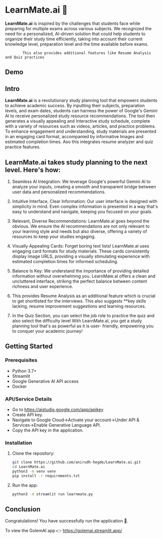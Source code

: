 # LearnMate.ai 🤖

**LearnMate.ai** is inspired by the challenges that students face while preparing for multiple exams across various subjects.
We recognized the need for a personalized, AI-driven solution that could help students to organize their study time efficiently,
taking into account their current knowledge level, preparation level and the time available before exams.
			
			This also provides additional features like Resume Analysis and Quiz practices
## Demo


## Intro
**LearnMate.ai** is a revolutionary study planning tool that empowers students to achieve academic success. By inputting their subjects,
preparation levels, and exam dates, students can harness the power of Google's Gemini Al to receive personalized study resource
recommendations. The tool then generates a visually appealing and Interactive study schedule, complete with a variety of resources such
as videos, articles, and practice problems. To enhance engagement and understanding, study materials are presented in an engaging card format,
accompanied by informative Images and estimated completion times. Aso this integrates resume analyzer and quiz practice features.

## LearnMate.ai takes study planning to the next level. Here's how:
1) Seamless Al Integration: We leverage Google's powerful Gemini Al to analyze
   your inputs, creating a smooth and transparent bridge between user data and
	 personalized recommendations.

2) Intuitive Interface, Clear Information: Our user interface is designed with
   simplicity in mind. Even complex information is presented in a way that's easy
	 to understand and navigate, keeping you focused on your goals.

3) Relevant, Diverse Recommendations: LearnMate.al goes beyond the obvious.
	 We ensure the Al recommendations are not only relevant to your learning style
   and needs but also diverse, offering a variety of resources to keep your studies engaging.

4) Visually Appealing Cards: Forget boring text lists! LearnMate.al uses engaging card formats
   for study materials. These cards consistently display image URLS, providing a visually stimulating
   experience with estimated completion times for informed scheduling.

5) Balance Is Key: We understand the importance of providing detailed information without overwhelming you.
   LearnMate.al offers a clean and uncluttered interface, striking the perfect balance between content richness
   and user experience.
			
6) This provides Resume Analysis as an additional feature which is crucial to get
   shortlisted for the interviews. This also suggests **key skills lacking, resume
   improvement suggestions and learning resources.
			
7) In the Quiz Section, you can select the job role to practice the quiz and also select the difficulty level
	 With LearnMate.al, you get a study planning tool that's as powerful as it is user- friendly, empowering you to
   conquer your academic journey!


## Getting Started
### Prerequisites
- Python 3.7+
- Streamlit
- Google Generative AI API access
- Docker
### API/Service Details
- Go to https://aistudio.google.com/app/apikey
- Create API key.
- Navigate to Google Cloud->Actvate your account->Under API & Services->Enable Generative Language API.
- Copy the API key in the application.


### Installation
1. Clone the repository:
   ```bash
   git clone https://github.com/anirudh-hegde/LearnMate.ai.git
   cd LearnMate.ai
   python3 -m venv venv
   pip install -r requirements.txt
2. Run the app:
   ```bash
   python3 -m streamlit run learnmate.py


## Conclusion
Congratulations! You have successfully run the application 🚀️.

To view the GolemAI app 👉 https://golemai.streamlit.app/

